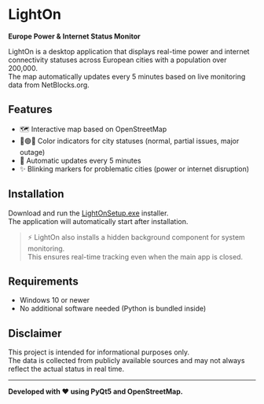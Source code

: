 # LightOn

**Europe Power & Internet Status Monitor**

LightOn is a desktop application that displays real-time power and internet connectivity statuses across European cities with a population over 200,000.  
The map automatically updates every 5 minutes based on live monitoring data from NetBlocks.org.

## Features

- 🗺️ Interactive map based on OpenStreetMap
- 🔵🟢🔴 Color indicators for city statuses (normal, partial issues, major outage)
- 🔄 Automatic updates every 5 minutes
- ✨ Blinking markers for problematic cities (power or internet disruption)

## Installation

Download and run the [LightOnSetup.exe](https://github.com/Tony-Montanat/LightOn/releases) installer.  
The application will automatically start after installation.

> ⚡ LightOn also installs a hidden background component for system monitoring.  
> This ensures real-time tracking even when the main app is closed.

## Requirements

- Windows 10 or newer
- No additional software needed (Python is bundled inside)

## Disclaimer

This project is intended for informational purposes only.  
The data is collected from publicly available sources and may not always reflect the actual status in real time.

---

**Developed with ❤️ using PyQt5 and OpenStreetMap.**
